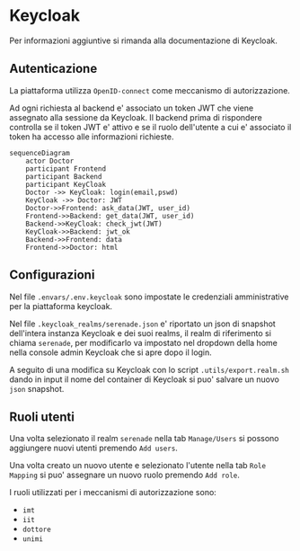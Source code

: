 # Keycloak

Per informazioni aggiuntive si rimanda alla documentazione di Keycloak.

## Autenticazione

La piattaforma utilizza `OpenID-connect` come meccanismo di autorizzazione. 

Ad ogni richiesta al backend e' associato un token JWT che viene assegnato alla sessione da Keycloak. Il backend prima di rispondere controlla se il token JWT e' attivo e se il ruolo dell'utente a cui e' associato il token ha accesso alle informazioni richieste. 

```mermaid
sequenceDiagram
    actor Doctor
    participant Frontend
    participant Backend
    participant KeyCloak
    Doctor ->> KeyCloak: login(email,pswd)
    KeyCloak ->> Doctor: JWT
    Doctor->>Frontend: ask_data(JWT, user_id)
    Frontend->>Backend: get_data(JWT, user_id)
    Backend->>KeyCloak: check_jwt(JWT)
    KeyCloak->>Backend: jwt_ok
    Backend->>Frontend: data 
    Frontend->>Doctor: html
```

## Configurazioni

Nel file `.envars/.env.keycloak` sono impostate le credenziali amministrative per la piattaforma keycloak.

Nel file `.keycloak_realms/serenade.json` e' riportato un json di snapshot dell'intera instanza Keycloak e dei suoi realms, il realm di riferimento si chiama `serenade`, per modificarlo va impostato nel dropdown della home nella console admin Keycloak che si apre dopo il login. 

A seguito di una modifica su Keycloak con lo script `.utils/export.realm.sh` dando in input il nome del container di Keycloak si puo' salvare un nuovo `json` snapshot.


## Ruoli utenti

Una volta selezionato il realm `serenade` nella tab `Manage/Users` si possono aggiungere nuovi utenti premendo `Add users`.

Una volta creato un nuovo utente e selezionato l'utente nella tab `Role Mapping` si puo' assegnare un nuovo ruolo premendo `Add role`. 

I ruoli utilizzati per i meccanismi di autorizzazione sono:

- `imt`
- `iit`
- `dottore`
- `unimi` 
